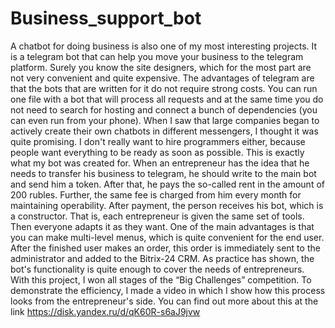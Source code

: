 # Business_support_bot
A chatbot for doing business is also one of my most interesting projects. It is a telegram bot that can help you move your business to the telegram platform. Surely you know the site designers, which for the most part are not very convenient and quite expensive. The advantages of telegram are that the bots that are written for it do not require strong costs. You can run one file with a bot that will process all requests and at the same time you do not need to search for hosting and connect a bunch of dependencies (you can even run from your phone).  When I saw that large companies began to actively create their own chatbots in different messengers, I thought it was quite promising. I don't really want to hire programmers either, because people want everything to be ready as soon as possible. This is exactly what my bot was created for. When an entrepreneur has the idea that he needs to transfer his business to telegram, he should write to the main bot and send him a token. After that, he pays the so-called rent in the amount of 200 rubles. Further, the same fee is charged from him every month for maintaining operability. After payment, the person receives his bot, which is a constructor. That is, each entrepreneur is given the same set of tools. Then everyone adapts it as they want. One of the main advantages is that you can make multi-level menus, which is quite convenient for the end user. After the finished user makes an order, this order is immediately sent to the administrator and added to the Bitrix-24 CRM. As practice has shown, the bot's functionality is quite enough to cover the needs of entrepreneurs. With this project, I won all stages of the “Big Challenges” competition.
To demonstrate the efficiency, I made a video in which I show how this process looks from the entrepreneur's side. You can find out more about this at the link https://disk.yandex.ru/d/qK60R-s6aJ9jvw
